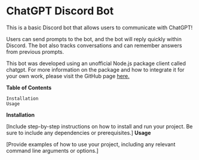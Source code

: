 # **ChatGPT Discord Bot**

This is a basic Discord bot that allows users to communicate with ChatGPT! 

Users can send prompts to the bot, and the bot will reply quickly within Discord. The bot also tracks conversations and can remember answers from previous prompts.

This bot was developed using an unofficial Node.js package client called chatgpt. For more information on the package and how to integrate it for your own work, please visit the GitHub page [here.](https://github.com/transitive-bullshit/chatgpt-api)

**Table of Contents**

    Installation
    Usage


**Installation**

[Include step-by-step instructions on how to install and run your project. Be sure to include any dependencies or prerequisites.]
**Usage**

[Provide examples of how to use your project, including any relevant command line arguments or options.]

